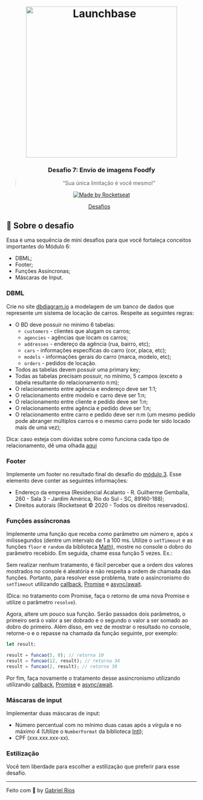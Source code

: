 <h1 align="center">
    <img alt="Launchbase" src="https://storage.googleapis.com/golden-wind/bootcamp-launchbase/logo.png" width="400px" />
</h1>

<h3 align="center">
  Desafio 7: Envio de imagens Foodfy
</h3>

<blockquote align="center">“Sua única limitação é você mesmo!”</blockquote>

<p align="center">

  <a href="https://rocketseat.com.br">
    <img alt="Made by Rocketseat" src="https://img.shields.io/badge/made%20by-Rocketseat-%23F8952D">
  </a>
  
</p>

<p align="center">
  <a href="#rocket-sobre-o-desafio">Desafios</a>&nbsp;&nbsp;&nbsp;
</p>


## :rocket: Sobre o desafio

Essa é uma sequência de mini desafios para que você fortaleça conceitos importantes do Módulo 6:

- DBML;
- Footer;
- Funções Assíncronas;
- Máscaras de Input.

### DBML

Crie no site [dbdiagram.io](https://dbdiagram.io/home) a modelagem de um banco de dados que represente um sistema de locação de carros. Respeite as seguintes regras:

- O BD deve possuir no mínimo 6 tabelas:
  - `customers` - clientes que alugam os carros;
  - `agencies` - agências que locam os carros;
  - `addresses` - endereço da agência (rua, bairro, etc);
  - `cars` - informações específicas do carro (cor, placa, etc);
  - `models` - informações gerais do carro (marca, modelo, etc);
  - `orders` - pedidos de locação.
- Todos as tabelas devem possuir uma primary key;
- Todas as tabelas precisam possuir, no mínimo, 5 campos (exceto a tabela resultante do relacionamento n:m);
- O relacionamento entre agência e endereço deve ser 1:1;
- O relacionamento entre modelo e carro deve ser 1:n;
- O relacionamento entre cliente e pedido deve ser 1:n;
- O relacionamento entre agência e pedido deve ser 1:n;
- O relacionamento entre carro e pedido deve ser n:m (um mesmo pedido pode abranger múltiplos carros e o mesmo carro pode ter sido locado mais de uma vez);

Dica: caso esteja com dúvidas sobre como funciona cada tipo de relacionamento, dê uma olhada [aqui](https://sites.google.com/site/uniplibancodedados1/aulas/aula-7---tipos-de-relacionamento)

### Footer

Implemente um footer no resultado final do desafio do [módulo 3](https://github.com/Rocketseat/bootcamp-launchbase-desafios-03/blob/master/desafios/03-3-pagina-descricao-curso.md). Esse elemento deve conter as seguintes informações:

- Endereço da empresa (Residencial Acalanto - R. Guilherme Gemballa, 260 - Sala 3 - Jardim América, Rio do Sul - SC, 89160-188);
- Direitos autorais (Rocketseat © 2020 - Todos os direitos reservados).

### Funções assíncronas

Implemente uma função que receba como parâmetro um número e, após x milissegundos (dentre um intervalo de 1 a 100 ms. Utilize o `setTimeout` e as funções `floor` e `random` da biblioteca [Math](https://developer.mozilla.org/pt-BR/docs/Web/JavaScript/Reference/Global_Objects/Math)), mostre no console o dobro do parâmetro recebido. Em seguida, chame essa função 5 vezes. Ex.:

Sem realizar nenhum tratamento, é fácil perceber que a ordem dos valores mostrados no console é aleatória e não respeita a ordem de chamada das funções. Portanto, para resolver esse problema, trate o assincronismo do `setTimeout` utilizando [callback](https://developer.mozilla.org/pt-BR/docs/Glossario/Callback_function), [Promise](https://developer.mozilla.org/pt-BR/docs/Web/JavaScript/Reference/Global_Objects/Promise) e [async/await](https://developer.mozilla.org/pt-BR/docs/Web/JavaScript/Reference/Operators/await).

(Dica: no tratamento com Promise, faça o retorno de uma nova Promise e utilize o parâmetro `resolve`).

Agora, altere um pouco sua função. Serão passados dois parâmetros, o primeiro será o valor a ser dobrado e o segundo o valor a ser somado ao dobro do primeiro. Além disso, em vez de mostrar o resultado no console, retorne-o e o repasse na chamada da função seguinte, por exemplo:

```js
let result;

result = funcao(5, 0); // retorna 10
result = funcao(12, result); // retorna 34
result = funcao(2, result); // retorna 38
```

Por fim, faça novamente o tratamento desse assincronismo utilizando utilizando [callback](https://developer.mozilla.org/pt-BR/docs/Glossario/Callback_function), [Promise](https://developer.mozilla.org/pt-BR/docs/Web/JavaScript/Reference/Global_Objects/Promise) e [async/await](https://developer.mozilla.org/pt-BR/docs/Web/JavaScript/Reference/Operators/await).

### Máscaras de input

Implementar duas máscaras de input:

- Número percentual com no mínimo duas casas após a vírgula e no máximo 4 (Utilize o `NumberFormat` da biblioteca [Intl](https://developer.mozilla.org/pt-BR/docs/Web/JavaScript/Reference/Global_Objects/NumberFormat));
- CPF (xxx.xxx.xxx-xx).

### Estilização

Você tem liberdade para escolher a estilização que preferir para esse desafio.

---

Feito com :black_heart: by [Gabriel Rios](https://www.linkedin.com/in/grioos/)
